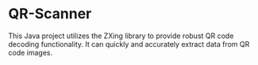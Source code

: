 # QR-Scanner
This Java project utilizes the ZXing library to provide robust QR code decoding functionality. It can quickly and accurately extract data from QR code images.

